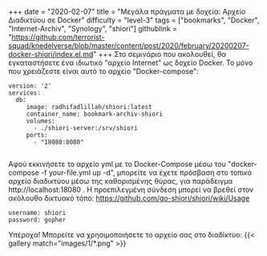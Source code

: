 +++
date = "2020-02-07"
title = "Μεγάλα πράγματα με δοχεία: Αρχείο Διαδικτύου σε Docker"
difficulty = "level-3"
tags = ["bookmarks", "Docker", "Internet-Archiv", "Synology", "shiori"]
githublink = "https://github.com/terrorist-squad/knedelverse/blob/master/content/post/2020/february/20200207-docker-shiori/index.el.md"
+++
Στο σεμινάριο που ακολουθεί, θα εγκαταστήσετε ένα ιδιωτικό "αρχείο Internet" ως δοχείο Docker. Το μόνο που χρειάζεστε είναι αυτό το αρχείο "Docker-compose":
```
version: '2'
services:
  db:
     image: radhifadlillah/shiori:latest
     container_name: bookmark-archiv-shiori
     volumes:
       - ./shiori-server:/srv/shiori
     ports:
       - "18080:8080"


```
Αφού εκκινήσετε το αρχείο yml με το Docker-Compose μέσω του "docker-compose -f your-file.yml up -d", μπορείτε να έχετε πρόσβαση στο τοπικό αρχείο διαδικτύου μέσω της καθορισμένης θύρας, για παράδειγμα http://localhost:18080 . Η προεπιλεγμένη σύνδεση μπορεί να βρεθεί στον ακόλουθο δικτυακό τόπο: https://github.com/go-shiori/shiori/wiki/Usage
```
username: shiori
password: gopher

```
Υπέροχα! Μπορείτε να χρησιμοποιήσετε το αρχείο σας στο διαδίκτυο:
{{< gallery match="images/1/*.png" >}}